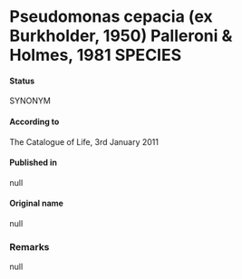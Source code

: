 # Pseudomonas cepacia (ex Burkholder, 1950) Palleroni & Holmes, 1981 SPECIES

#### Status
SYNONYM

#### According to
The Catalogue of Life, 3rd January 2011

#### Published in
null

#### Original name
null

### Remarks
null